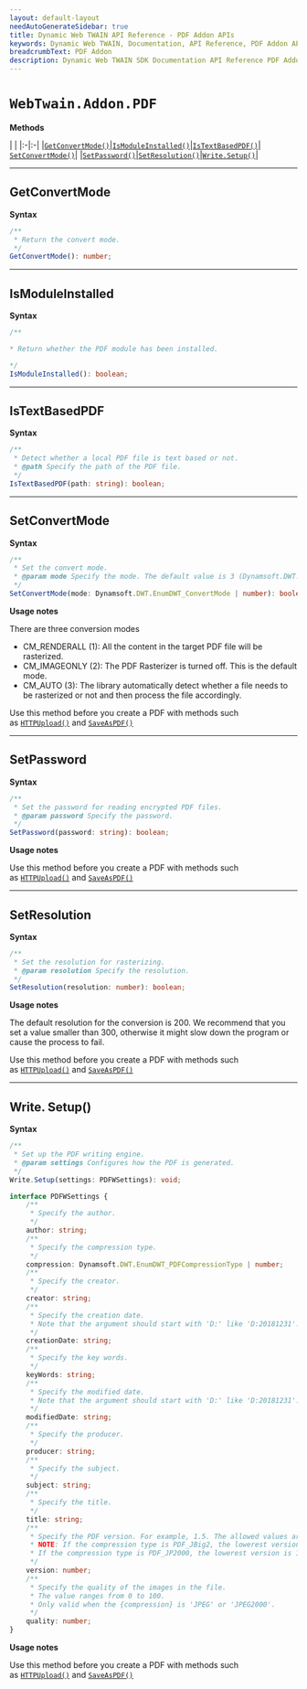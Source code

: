 ```yaml
---
layout: default-layout
needAutoGenerateSidebar: true
title: Dynamic Web TWAIN API Reference - PDF Addon APIs
keywords: Dynamic Web TWAIN, Documentation, API Reference, PDF Addon APIs
breadcrumbText: PDF Addon
description: Dynamic Web TWAIN SDK Documentation API Reference PDF Addon APIs Page
---
```


# `WebTwain.Addon.PDF`

**Methods**

| |
|:-|:-|
|[`GetConvertMode()`](#getconvertmode)|[`IsModuleInstalled()`](#ismoduleinstalled)|[`IsTextBasedPDF()`](#istextbasedpdf)| [`SetConvertMode()`](#setconvertmode)|
|[`SetPassword()`](#setpassword)|[`SetResolution()`](#setresolution)|[`Write.Setup()`](#write-setup)|

---

## GetConvertMode

**Syntax**

``` typescript
/**
 * Return the convert mode.
 */
GetConvertMode(): number;
```

---

## IsModuleInstalled

**Syntax**

``` typescript
/**

* Return whether the PDF module has been installed.

*/
IsModuleInstalled(): boolean;
```

---

## IsTextBasedPDF

**Syntax**

``` typescript
/**
 * Detect whether a local PDF file is text based or not.
 * @path Specify the path of the PDF file.
 */
IsTextBasedPDF(path: string): boolean;
```

---

## SetConvertMode

**Syntax**

``` typescript
/**
 * Set the convert mode.
 * @param mode Specify the mode. The default value is 3 (Dynamsoft.DWT.EnumDWT_ConvertMode.CM_AUTO)
 */
SetConvertMode(mode: Dynamsoft.DWT.EnumDWT_ConvertMode | number): boolean;
```

**Usage notes**

There are three conversion modes

* CM_RENDERALL (1): All the content in the target PDF file will be rasterized.
* CM_IMAGEONLY (2): The PDF Rasterizer is turned off. This is the default mode.
* CM_AUTO (3): The library automatically detect whether a file needs to be rasterized or not and then process the file accordingly.

Use this method before you create a PDF with methods such as <a href="{{site.info}}api/WebTwain_IO.html#httpupload" target="_blank">`HTTPUpload()`</a> and <a href="{{site.info}}api/WebTwain_IO.html#saveaspdf" target="_blank">`SaveAsPDF()`</a>   

---

## SetPassword

**Syntax**

``` typescript
/**
 * Set the password for reading encrypted PDF files.
 * @param password Specify the password.
 */
SetPassword(password: string): boolean;
```

**Usage notes**

Use this method before you create a PDF with methods such as <a href="{{site.info}}api/WebTwain_IO.html#httpupload" target="_blank">`HTTPUpload()`</a> and <a href="{{site.info}}api/WebTwain_IO.html#saveaspdf" target="_blank">`SaveAsPDF()`</a>   

---

## SetResolution

**Syntax**

``` typescript
/**
 * Set the resolution for rasterizing.
 * @param resolution Specify the resolution.
 */
SetResolution(resolution: number): boolean;
```

**Usage notes**

The default resolution for the conversion is 200. We recommend that you set a value smaller than 300, otherwise it might slow down the program or cause the process to fail. 

Use this method before you create a PDF with methods such as <a href="{{site.info}}api/WebTwain_IO.html#httpupload" target="_blank">`HTTPUpload()`</a> and <a href="{{site.info}}api/WebTwain_IO.html#saveaspdf" target="_blank">`SaveAsPDF()`</a>   

---

## Write. Setup()

**Syntax**

``` typescript
/**
 * Set up the PDF writing engine.
 * @param settings Configures how the PDF is generated.
 */
Write.Setup(settings: PDFWSettings): void;

interface PDFWSettings {
    /**
     * Specify the author.
     */
    author: string;
    /**
     * Specify the compression type.
     */
    compression: Dynamsoft.DWT.EnumDWT_PDFCompressionType | number;
    /**
     * Specify the creator.
     */
    creator: string;
    /**
     * Specify the creation date.
     * Note that the argument should start with 'D:' like 'D:20181231'.
     */
    creationDate: string;
    /**
     * Specify the key words.
     */
    keyWords: string;
    /**
     * Specify the modified date.
     * Note that the argument should start with 'D:' like 'D:20181231'.
     */
    modifiedDate: string;
    /**
     * Specify the producer.
     */
    producer: string;
    /**
     * Specify the subject.
     */
    subject: string;
    /**
     * Specify the title.
     */
    title: string;
    /**
     * Specify the PDF version. For example, 1.5. The allowed values are 1.1 ~ 1.7.
     * NOTE: If the compression type is PDF_JBig2, the lowerest version is 1.4
     * If the compression type is PDF_JP2000, the lowerest version is 1.5
     */
    version: number;
    /**
     * Specify the quality of the images in the file.
     * The value ranges from 0 to 100.
     * Only valid when the {compression} is 'JPEG' or 'JPEG2000'.
     */
    quality: number;
}
```

**Usage notes**

Use this method before you create a PDF with methods such as <a href="{{site.info}}api/WebTwain_IO.html#httpupload" target="_blank">`HTTPUpload()`</a> and <a href="{{site.info}}api/WebTwain_IO.html#saveaspdf" target="_blank">`SaveAsPDF()`</a>     
